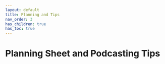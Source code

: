 ```yaml
---
layout: default
title: Planning and Tips
nav_order: 3
has_children: true
has_toc: true
---
```

# Planning Sheet and Podcasting Tips
